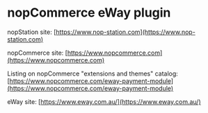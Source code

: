 ﻿nopCommerce eWay plugin
===========

nopStation site: [https://www.nop-station.com](https://www.nop-station.com)

nopCommerce site: [https://www.nopcommerce.com](https://www.nopcommerce.com)

Listing on nopCommerce "extensions and themes" catalog: [https://www.nopcommerce.com/eway-payment-module](https://www.nopcommerce.com/eway-payment-module)

eWay  site: [https://www.eway.com.au/](https://www.eway.com.au/)
